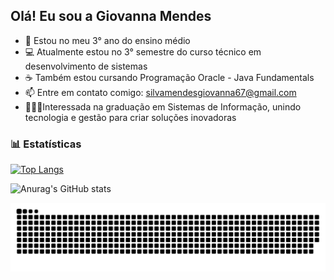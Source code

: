 <link rel="stylesheet" type="text/css" href="https://gimendesccodes.github.io/GimendescCodes/style.css">


<div class="glass">

## Olá! Eu sou a Giovanna Mendes



- 📖 Estou no meu 3° ano do ensino médio
- 💻 Atualmente estou no 3° semestre do curso técnico em desenvolvimento de sistemas
- ☕ Também estou cursando Programação Oracle - Java Fundamentals
- 📫 Entre em contato comigo: silvamendesgiovanna67@gmail.com 
- 👩🏻‍💻Interessada na graduação em Sistemas de Informação, unindo tecnologia e gestão para criar soluções inovadoras


### 📊 Estatísticas
[![Top Langs](https://github-readme-stats.vercel.app/api/top-langs/?username=GiMendescCodes)](https://github.com/anuraghazra/github-readme-stats)

![Anurag's GitHub stats](https://github-readme-stats.vercel.app/api?username=GiMendescCodes&show_icons=true)

<picture>
  <source media="(prefers-color-scheme: dark)" srcset="https://raw.githubusercontent.com/platane/platane/output/github-contribution-grid-snake-dark.svg">
  <source media="(prefers-color-scheme: light)" srcset="https://raw.githubusercontent.com/platane/platane/output/github-contribution-grid-snake.svg">
  <img alt="github contribution grid snake animation" src="https://raw.githubusercontent.com/platane/platane/output/github-contribution-grid-snake.svg">
</picture>

 
 </div>
